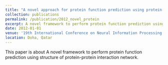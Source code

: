 ```yaml
---
title: "A novel approach for protein function prediction using protein-protein interaction network"
collection: publications
permalink: /publication/2012_novel_protein
excerpt: A novel framework to perform protein function prediction using structure of protein-protein interaction network. 
date: 2012-01-01
venue: '19th International Conference on Neural Information Processing'
location: Doha, Qatar
---
```

This paper is about A novel framework to perform protein function prediction using structure of protein-protein interaction network. 

